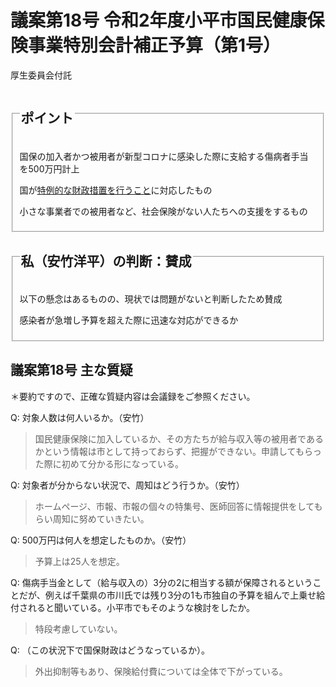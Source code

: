 # 議案第18号 令和2年度小平市国民健康保険事業特別会計補正予算（第1号）

<i class="fa fa-gavel" aria-hidden="true"></i> 厚生委員会付託

<fieldset class="point">
  <legend>
    <h2 class="point"> ポイント </h2>
  </legend>
  <p class="point"><i class="fa fa-check" aria-hidden="true"></i> 国保の加入者かつ被用者が新型コロナに感染した際に支給する傷病者手当を500万円計上</p>
  <p class="point"><i class="fa fa-check" aria-hidden="true"></i> 国が<a href="https://www.kantei.go.jp/jp/pages/coronavirus_2nd_emergency_response_intro.html">特例的な財政措置を行うこと</a>に対応したもの</p>
  <p class="point"><i class="fa fa-check" aria-hidden="true"></i> 小さな事業者での被用者など、社会保険がない人たちへの支援をするもの</p>
</fieldset>

<fieldset class="sanpi">
  <legend>
    <h2 class="sanpi"> <i class="fa fa-circle-o" aria-hidden="true"></i> 私（安竹洋平）の判断：賛成 </h2>
  </legend>
  <p class="sanpi"><i class="fa fa-circle-o" aria-hidden="true"></i> 以下の懸念はあるものの、現状では問題がないと判断したため賛成</p>
  <p class="sanpi"><i class="fa fa-exclamation-triangle" aria-hidden="true"></i> 感染者が急増し予算を超えた際に迅速な対応ができるか</p>
</fieldset>

## 議案第18号 主な質疑
＊要約ですので、正確な質疑内容は会議録をご参照ください。

<span class="highlight">Q: 対象人数は何人いるか。（安竹）</span>
> 国民健康保険に加入しているか、その方たちが給与収入等の被用者であるかという情報は市として持っておらず、把握ができない。申請してもらった際に初めて分かる形になっている。

<span class="highlight">Q: 対象者が分からない状況で、周知はどう行うか。（安竹）</span>
> ホームページ、市報、市報の個々の特集号、医師回答に情報提供をしてもらい周知に努めていきたい。

<span class="highlight">Q: 500万円は何人を想定したものか。（安竹）</span>
> 予算上は25人を想定。

Q: 傷病手当金として（給与収入の）3分の2に相当する額が保障されるということだが、例えば千葉県の市川氏では残り3分の1も市独自の予算を組んで上乗せ給付されると聞いている。小平市でもそのような検討をしたか。
> 特段考慮していない。

Q: （この状況下で国保財政はどうなっているか）。
> 外出抑制等もあり、保険給付費については全体で下がっている。